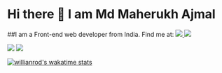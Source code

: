 # Hi there 👋 I am Md Maherukh Ajmal
##I am a Front-end web developer from India.
Find me at: <a href=https://www.linkedin.com/in/m-ajmal/> <img src="https://img.shields.io/badge/-LinkedIn-0e76a8?style=plastic&logo=linkedIn"> </a> <a href=https://twitter.com/ajmal_maherukh> <img src="https://img.shields.io/badge/-Twitter-0e76a8?style=plastic&logo=Twitter"> </a>


<img src="https://github-readme-stats.vercel.app/api?username=Maherukh&theme=tokyonight&show_icons=true&count_private=true">
<img src="https://github-readme-stats.vercel.app/api/top-langs/?username=Maherukh&theme=tokyonight&layout=&langs_count=5">

[![willianrod's wakatime stats](https://github-readme-stats.vercel.app/api/wakatime?username=Maherukh)](https://github.com/anuraghazra/github-readme-stats)


<!--
**Maherukh/Maherukh** is a ✨ _special_ ✨ repository because its `README.md` (this file) appears on your GitHub profile.

Here are some ideas to get you started:

- 🔭 I’m currently working on ...
- 🌱 I’m currently learning ...
- 👯 I’m looking to collaborate on ...
- 🤔 I’m looking for help with ...
- 💬 Ask me about ...
- 📫 How to reach me: ...
- 😄 Pronouns: ...
- ⚡ Fun fact: ...
-->
